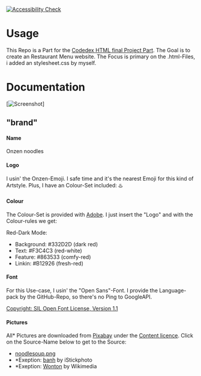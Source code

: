 [![Accessibility Check](https://github.com/T1z3n/The-Origins-I-HTML/actions/workflows/Accessibility.yml/badge.svg)](https://github.com/T1z3n/The-Origins-I-HTML/actions/workflows/Accessibility.yml)

# Usage
This Repo is a Part for the [Codedex HTML final Project Part](https://www.codedex.io/html/final-project).
The Goal is to create an Restaurant Menu website.
The Focus is primary on the .html-Files, i added an stylesheet.css by myself.
# Documentation
[![Screenshot](https://firebasestorage.googleapis.com/v0/b/codedex-io.appspot.com/o/community%2Ffinal-project%2Fpost%2Fh7aJWI5JzlpyX6BOMJlu%2FBildschirmfoto_20250120_032049.png?alt=media&token=5235eab7-bc45-47cb-bfc3-7279932f5aed)]
## "brand"

#### Name
Onzen noodles

#### Logo
I usin' the Onzen-Emoji. I safe time and it's the nearest Emoji for this kind of Artstyle. Plus, I have an Colour-Set included:
♨️

#### Colour

The Colour-Set is provided with [Adobe](https://colour.adobe.com). I just insert the "Logo" and with the Colour-rules we get:

Red-Dark Mode:
- Background: #332D2D (dark red)
- Text:       #F3C4C3 (red-white)
- Feature:    #863533 (comfy-red)
- Linkin:     #B12926  (fresh-red)

#### Font

For this Use-case, I usin' the "Open Sans"-Font. I provide the Language-pack by the GitHub-Repo, so there's no Ping to GoogleAPI.

[Copyright: SIL Open Font License, Version 1.1 ](https://fonts.google.com/specimen/Open+Sans/license?preview.text=Onzen%20noodles,%20are%20a%20good%20work-around%20for%20diner,%20breakfast%20and%20more)

#### Pictures

All* Pictures are downloaded from [Pixabay](https://pixabay.com) under the [Content licence](https://pixabay.com/service/license-summary/).
Click on the Source-Name below to get to the Source:

- [noodlesoup.png](https://pixabay.com/photos/noodles-noodle-soup-8021415/)
- *Exeption: [banh](https://media.istockphoto.com/id/484632218/de/foto/pad-thai-mit-garnelen-thail%C3%A4ndischen-spezialit%C3%A4ten.jpg?s=2048x2048&w=is&k=20&c=CcXAq8xactTCugvlBd7O0P7Lx_Ux51icmf-VCWqFp8s=) by iStickphoto
- *Exeption: [Wonton](https://upload.wikimedia.org/wikipedia/commons/thumb/b/b7/Wonton_1.JPG/220px-Wonton_1.JPG) by Wikimedia
